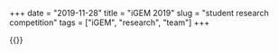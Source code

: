 +++ 
date = "2019-11-28"
title = "iGEM 2019"
slug = "student research competition" 
tags = ["iGEM", "research", "team"]
+++


{{<youtube NRwN5boYQ0E>}}


